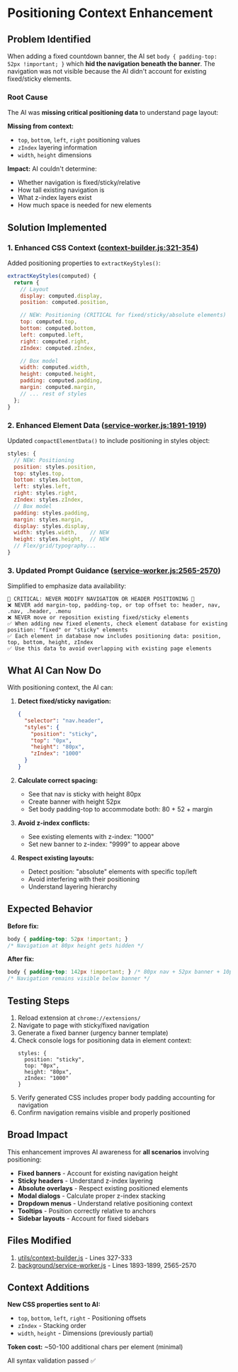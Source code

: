 # Positioning Context Enhancement

## Problem Identified

When adding a fixed countdown banner, the AI set `body { padding-top: 52px !important; }` which **hid the navigation beneath the banner**. The navigation was not visible because the AI didn't account for existing fixed/sticky elements.

### Root Cause

The AI was **missing critical positioning data** to understand page layout:

**Missing from context:**
- `top`, `bottom`, `left`, `right` positioning values
- `zIndex` layering information
- `width`, `height` dimensions

**Impact:** AI couldn't determine:
- Whether navigation is fixed/sticky/relative
- How tall existing navigation is
- What z-index layers exist
- How much space is needed for new elements

## Solution Implemented

### 1. Enhanced CSS Context ([context-builder.js:321-354](utils/context-builder.js#L321-L354))

Added positioning properties to `extractKeyStyles()`:

```javascript
extractKeyStyles(computed) {
  return {
    // Layout
    display: computed.display,
    position: computed.position,

    // NEW: Positioning (CRITICAL for fixed/sticky/absolute elements)
    top: computed.top,
    bottom: computed.bottom,
    left: computed.left,
    right: computed.right,
    zIndex: computed.zIndex,

    // Box model
    width: computed.width,
    height: computed.height,
    padding: computed.padding,
    margin: computed.margin,
    // ... rest of styles
  };
}
```

### 2. Enhanced Element Data ([service-worker.js:1891-1919](background/service-worker.js#L1891-L1919))

Updated `compactElementData()` to include positioning in styles object:

```javascript
styles: {
  // NEW: Positioning
  position: styles.position,
  top: styles.top,
  bottom: styles.bottom,
  left: styles.left,
  right: styles.right,
  zIndex: styles.zIndex,
  // Box model
  padding: styles.padding,
  margin: styles.margin,
  display: styles.display,
  width: styles.width,    // NEW
  height: styles.height,  // NEW
  // Flex/grid/typography...
}
```

### 3. Updated Prompt Guidance ([service-worker.js:2565-2570](background/service-worker.js#L2565-L2570))

Simplified to emphasize data availability:

```
🚨 CRITICAL: NEVER MODIFY NAVIGATION OR HEADER POSITIONING 🚨
❌ NEVER add margin-top, padding-top, or top offset to: header, nav, .nav, .header, .menu
❌ NEVER move or reposition existing fixed/sticky elements
✅ When adding new fixed elements, check element database for existing position: "fixed" or "sticky" elements
✅ Each element in database now includes positioning data: position, top, bottom, height, zIndex
✅ Use this data to avoid overlapping with existing page elements
```

## What AI Can Now Do

With positioning context, the AI can:

1. **Detect fixed/sticky navigation:**
   ```json
   {
     "selector": "nav.header",
     "styles": {
       "position": "sticky",
       "top": "0px",
       "height": "80px",
       "zIndex": "1000"
     }
   }
   ```

2. **Calculate correct spacing:**
   - See that nav is sticky with height 80px
   - Create banner with height 52px
   - Set body padding-top to accommodate both: 80 + 52 + margin

3. **Avoid z-index conflicts:**
   - See existing elements with z-index: "1000"
   - Set new banner to z-index: "9999" to appear above

4. **Respect existing layouts:**
   - Detect position: "absolute" elements with specific top/left
   - Avoid interfering with their positioning
   - Understand layering hierarchy

## Expected Behavior

**Before fix:**
```css
body { padding-top: 52px !important; }
/* Navigation at 80px height gets hidden */
```

**After fix:**
```css
body { padding-top: 142px !important; } /* 80px nav + 52px banner + 10px margin */
/* Navigation remains visible below banner */
```

## Testing Steps

1. Reload extension at `chrome://extensions/`
2. Navigate to page with sticky/fixed navigation
3. Generate a fixed banner (urgency banner template)
4. Check console logs for positioning data in element context:
   ```
   styles: {
     position: "sticky",
     top: "0px",
     height: "80px",
     zIndex: "1000"
   }
   ```
5. Verify generated CSS includes proper body padding accounting for navigation
6. Confirm navigation remains visible and properly positioned

## Broad Impact

This enhancement improves AI awareness for **all scenarios** involving positioning:

- **Fixed banners** - Account for existing navigation height
- **Sticky headers** - Understand z-index layering
- **Absolute overlays** - Respect existing positioned elements
- **Modal dialogs** - Calculate proper z-index stacking
- **Dropdown menus** - Understand relative positioning context
- **Tooltips** - Position correctly relative to anchors
- **Sidebar layouts** - Account for fixed sidebars

## Files Modified

1. [utils/context-builder.js](utils/context-builder.js) - Lines 327-333
2. [background/service-worker.js](background/service-worker.js) - Lines 1893-1899, 2565-2570

## Context Additions

**New CSS properties sent to AI:**
- `top`, `bottom`, `left`, `right` - Positioning offsets
- `zIndex` - Stacking order
- `width`, `height` - Dimensions (previously partial)

**Token cost:** ~50-100 additional chars per element (minimal)

All syntax validation passed ✅
